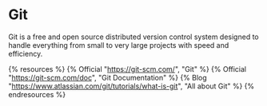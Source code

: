 # Git

Git is a free and open source distributed version control system designed to handle everything from small to very large projects with speed and efficiency.

{% resources %}
  {% Official "https://git-scm.com/", "Git" %}
  {% Official "https://git-scm.com/doc", "Git Documentation" %}
  {% Blog "https://www.atlassian.com/git/tutorials/what-is-git", "All about Git" %}
{% endresources %}